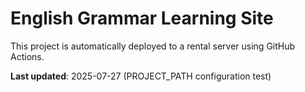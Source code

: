 # English Grammar Learning Site

This project is automatically deployed to a rental server using GitHub Actions.

**Last updated**: 2025-07-27 (PROJECT_PATH configuration test) 